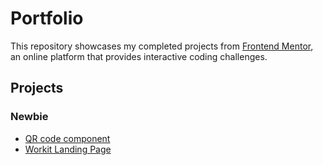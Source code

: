 # Portfolio
This repository showcases my completed projects from [Frontend Mentor](https://www.frontendmentor.io), an online platform that provides interactive coding challenges.

## Projects

### Newbie

 - [QR code component](https://qr-code-components-phi.vercel.app/)
 - [Workit Landing Page](https://portfolio-six-smoky-91.vercel.app/)
